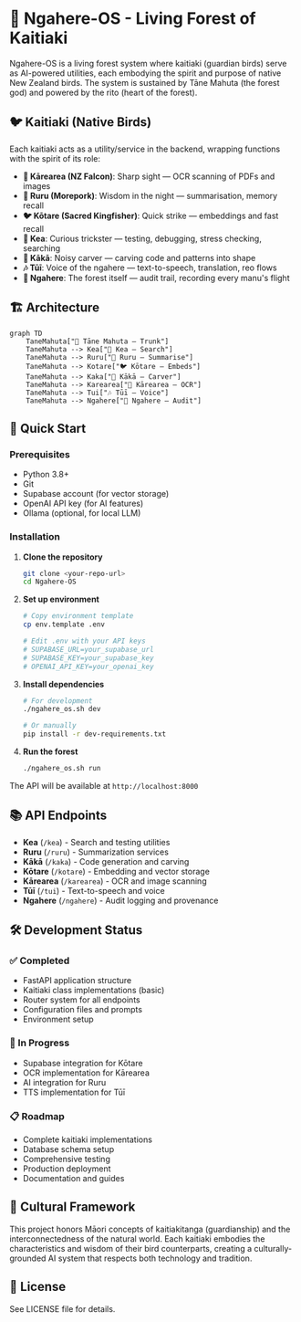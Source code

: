 # 🌲 Ngahere-OS - Living Forest of Kaitiaki

Ngahere-OS is a living forest system where kaitiaki (guardian birds) serve as AI-powered utilities, each embodying the spirit and purpose of native New Zealand birds. The system is sustained by Tāne Mahuta (the forest god) and powered by the rito (heart of the forest).

## 🐦 Kaitiaki (Native Birds)

Each kaitiaki acts as a utility/service in the backend, wrapping functions with the spirit of its role:

- **🦅 Kārearea (NZ Falcon)**: Sharp sight — OCR scanning of PDFs and images
- **🦉 Ruru (Morepork)**: Wisdom in the night — summarisation, memory recall
- **🐦 Kōtare (Sacred Kingfisher)**: Quick strike — embeddings and fast recall
- **🦅 Kea**: Curious trickster — testing, debugging, stress checking, searching
- **🦜 Kākā**: Noisy carver — carving code and patterns into shape
- **🎶 Tūī**: Voice of the ngahere — text-to-speech, translation, reo flows
- **🌲 Ngahere**: The forest itself — audit trail, recording every manu's flight

## 🏗️ Architecture

```mermaid
graph TD
    TaneMahuta["🌳 Tāne Mahuta — Trunk"] 
    TaneMahuta --> Kea["🦅 Kea — Search"]
    TaneMahuta --> Ruru["🦉 Ruru — Summarise"]
    TaneMahuta --> Kotare["🐦 Kōtare — Embeds"]
    TaneMahuta --> Kaka["🦜 Kākā — Carver"]
    TaneMahuta --> Karearea["🦅 Kārearea — OCR"]
    TaneMahuta --> Tui["🎶 Tūī — Voice"]
    TaneMahuta --> Ngahere["🌲 Ngahere — Audit"]
```

## 🚀 Quick Start

### Prerequisites
- Python 3.8+
- Git
- Supabase account (for vector storage)
- OpenAI API key (for AI features)
- Ollama (optional, for local LLM)

### Installation

1. **Clone the repository**
   ```bash
   git clone <your-repo-url>
   cd Ngahere-OS
   ```

2. **Set up environment**
   ```bash
   # Copy environment template
   cp env.template .env
   
   # Edit .env with your API keys
   # SUPABASE_URL=your_supabase_url
   # SUPABASE_KEY=your_supabase_key
   # OPENAI_API_KEY=your_openai_key
   ```

3. **Install dependencies**
   ```bash
   # For development
   ./ngahere_os.sh dev
   
   # Or manually
   pip install -r dev-requirements.txt
   ```

4. **Run the forest**
   ```bash
   ./ngahere_os.sh run
   ```

The API will be available at `http://localhost:8000`

## 📚 API Endpoints

- **Kea** (`/kea`) - Search and testing utilities
- **Ruru** (`/ruru`) - Summarization services  
- **Kākā** (`/kaka`) - Code generation and carving
- **Kōtare** (`/kotare`) - Embedding and vector storage
- **Kārearea** (`/karearea`) - OCR and image scanning
- **Tūī** (`/tui`) - Text-to-speech and voice
- **Ngahere** (`/ngahere`) - Audit logging and provenance

## 🛠️ Development Status

### ✅ Completed
- FastAPI application structure
- Kaitiaki class implementations (basic)
- Router system for all endpoints
- Configuration files and prompts
- Environment setup

### 🚧 In Progress
- Supabase integration for Kōtare
- OCR implementation for Kārearea
- AI integration for Ruru
- TTS implementation for Tūī

### 📋 Roadmap
- Complete kaitiaki implementations
- Database schema setup
- Comprehensive testing
- Production deployment
- Documentation and guides

## 🌿 Cultural Framework

This project honors Māori concepts of kaitiakitanga (guardianship) and the interconnectedness of the natural world. Each kaitiaki embodies the characteristics and wisdom of their bird counterparts, creating a culturally-grounded AI system that respects both technology and tradition.

## 📄 License

See LICENSE file for details.
